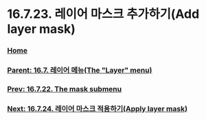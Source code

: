 # 16.7.23. 레이어 마스크 추가하기(Add layer mask)

### [Home](./00-home.md)
### [Parent: 16.7. 레이어 메뉴(The "Layer" menu)](./16-07-00-the-layer-menu.md)
### [Prev: 16.7.22. The mask submenu](./16-07-22-the-mask-submenu.md)
### [Next: 16.7.24. 레이어 마스크 적용하기(Apply layer mask)](./16-07-24-apply_layer_mask.md)
